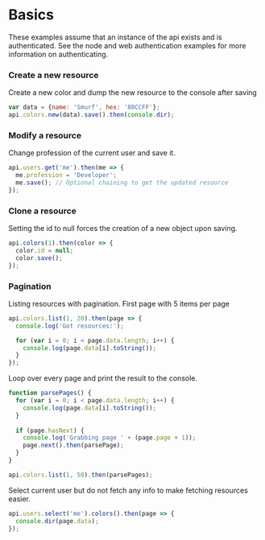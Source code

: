# Basics
These examples assume that an instance of the api exists and is authenticated. 
See the node and web authentication examples for more information on authenticating.


### Create a new resource
Create a new color and dump the new resource to the console after saving

```js
var data = {name: 'Smurf', hex: '88CCFF'};
api.colors.new(data).save().then(console.dir);
```

### Modify a resource
Change profession of the current user and save it.

```js
api.users.get('me').then(me => {
  me.profession = 'Developer';
  me.save(); // Optional chaining to get the updated resource
});
```

### Clone a resource
Setting the id to null forces the creation of a new object upon saving. 

```js
api.colors(1).then(color => {
  color.id = null;
  color.save();
});
```

### Pagination
Listing resources with pagination. First page with 5 items per page

```js
api.colors.list(1, 20).then(page => {
  console.log('Got resources:');

  for (var i = 0; i < page.data.length; i++) {
    console.log(page.data[i].toString());
  }
});
``` 

Loop over every page and print the result to the console.

```js
function parsePages() {
  for (var i = 0; i < page.data.length; i++) {
    console.log(page.data[i].toString());     
  }  
    
  if (page.hasNext) {
    console.log('Grabbing page ' + (page.page + 1));
    page.next().then(parsePage);
  }
}

api.colors.list(1, 50).then(parsePages);
```

Select current user but do not fetch any info to make fetching resources easier.

```js
api.users.select('me').colors().then(page => {
  console.dir(page.data);
});
```
